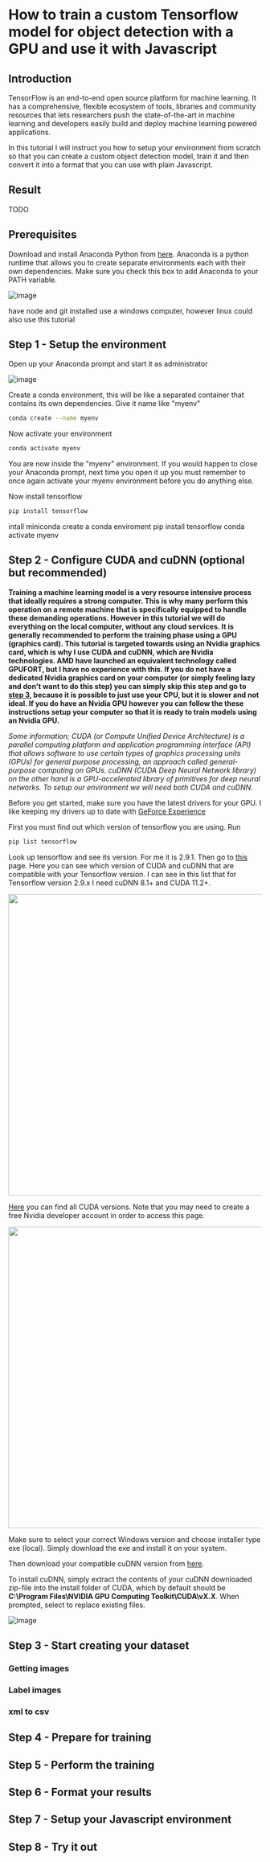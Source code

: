 # How to train a custom Tensorflow model for object detection with a GPU and use it with Javascript

## **Introduction**

TensorFlow is an end-to-end open source platform for machine learning. It has a comprehensive, flexible ecosystem of tools, libraries and community resources that lets researchers push the state-of-the-art in machine learning and developers easily build and deploy machine learning powered applications.

In this tutorial I will instruct you how to setup your environment from scratch so that you can create a custom object detection model, train it and then convert it into a format that you can use with plain Javascript.

## **Result**

TODO

## Prerequisites

Download and install Anaconda Python from [here](https://www.anaconda.com/products/distribution). Anaconda is a python runtime that allows you to create separate environments each with their own dependencies. Make sure you check this box to add Anaconda to your PATH variable.

![image](https://user-images.githubusercontent.com/5618925/183266721-55589cee-9e5b-4331-a1ff-6af87fb3b7d8.png)

have node and git installed
use a windows computer, however linux could also use this tutorial

## **Step 1 - Setup the environment**

Open up your Anaconda prompt and start it as administrator

![image](https://user-images.githubusercontent.com/5618925/183266926-5da658db-a195-40ea-a75e-fe56527da97e.png)

Create a conda environment, this will be like a separated container that contains its own dependencies. Give it name like "myenv"
```bash
conda create --name myenv
```
Now activate your environment

```bash
conda activate myenv
```
You are now inside the "myenv" environment. If you would happen to close your Anaconda prompt, next time you open it up you must remember to once again activate your myenv environment before you do anything else.

Now install tensorflow
```bash
pip install tensorflow
```

intall miniconda
create a conda enviroment
pip install tensorflow
conda activate myenv

## **Step 2 - Configure CUDA and cuDNN (optional but recommended)**

**Training a machine learning model is a very resource intensive process that ideally requires a strong computer. This is why many perform this operation on a remote machine that is specifically equipped to handle these demanding operations. However in this tutorial we will do everything on the local computer, without any cloud services. It is generally recommended to perform the training phase using a GPU (graphics card). This tutorial is targeted towards using an Nvidia graphics card, which is why I use CUDA and cuDNN, which are Nvidia technologies. AMD have launched an equivalent technology called GPUFORT, but I have no experience with this. If you do not have a dedicated Nvidia graphics card on your computer (or simply feeling lazy and don't want to do this step) you can simply skip this step and go to [step 3](#step-3---start-creating-your-dataset), because it is possible to just use your CPU, but it is slower and not ideal. If you do have an Nvidia GPU however you can follow the these instructions setup your computer so that it is ready to train models using an Nvidia GPU.**

*Some information; CUDA (or Compute Unified Device Architecture) is a parallel computing platform and application programming interface (API) that allows software to use certain types of graphics processing units (GPUs) for general purpose processing, an approach called general-purpose computing on GPUs. cuDNN (CUDA Deep Neural Network library) on the other hand is a GPU-accelerated library of primitives for deep neural networks. To setup our environment we will need both CUDA and cuDNN.*

Before you get started, make sure you have the latest drivers for your GPU. I like keeping my drivers up to date with [GeForce Experience](https://www.nvidia.com/sv-se/geforce/geforce-experience/)

First you must find out which version of tensorflow you are using. Run
```bash
pip list tensorflow
```
Look up tensorflow and see its version. For me it is 2.9.1. Then go to [this](https://www.tensorflow.org/install/source_windows#gpu) page. Here you can see which version of CUDA and cuDNN that are compatible with your Tensorflow version. I can see in this list that for Tensorflow version 2.9.x I need cuDNN 8.1+ and CUDA 11.2+.

<img src="https://user-images.githubusercontent.com/5618925/183267375-304c7564-6d35-48ae-9531-83a3d117de0c.png" width="600">

[Here](https://developer.nvidia.com/cuda-toolkit-archive) you can find all CUDA versions. Note that you may need to create a free Nvidia developer account in order to access this page.

<img src="https://user-images.githubusercontent.com/5618925/183267431-b65124c3-0526-4bff-bc3d-9a181f53f065.png" width="600">

Make sure to select your correct Windows version and choose installer type exe (local). Simply download the exe and install it on your system.

Then download your compatible cuDNN version from [here](https://developer.nvidia.com/rdp/cudnn-archive).

To install cuDNN, simply extract the contents of your cuDNN downloaded zip-file into the install folder of CUDA, which by default should be **C:\Program Files\NVIDIA GPU Computing Toolkit\CUDA\vX.X**. When prompted, select to replace existing files.

![image](https://user-images.githubusercontent.com/5618925/183267604-eaf6d9c1-3c9e-408e-abb9-12d79284c2ad.png)


## **Step 3 - Start creating your dataset**

### Getting images
### Label images
### xml to csv

## **Step 4 - Prepare for training**

## **Step 5 - Perform the training**

## **Step 6 - Format your results**

## **Step 7 - Setup your Javascript environment**

## **Step 8 - Try it out**


